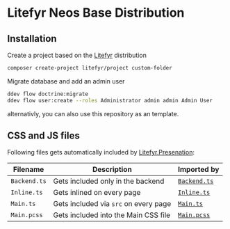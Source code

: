 # Litefyr Neos Base Distribution

## Installation

Create a project based on the [Litefyr] distribution

```bash
composer create-project litefyr/project custom-folder
```

Migrate database and add an admin user

```bash
ddev flow doctrine:migrate
ddev flow user:create --roles Administrator admin admin Admin User
```

alternativly, you can also use this repository as an template.

## CSS and JS files

Following files gets automatically included by [Litefyr.Presenation]:

| Filename     | Description                           | Imported by    |
| ------------ | ------------------------------------- | -------------- |
| `Backend.ts` | Gets included only in the backend     | [`Backend.ts`] |
| `Inline.ts`  | Gets inlined on every page            | [`Inline.ts`]  |
| `Main.ts`    | Gets included via `src` on every page | [`Main.ts`]    |
| `Main.pcss`  | Gets included into the Main CSS file  | [`Main.pcss`]  |

[litefyr]: https://litefyr.io
[litefyr.presenation]: http://github.com/Litefyr/Litefyr.Presentation
[`backend.ts`]: https://github.com/Litefyr/Litefyr.Presentation/blob/main/Resources/Private/Assets/Backend.ts
[`inline.ts`]: https://github.com/Litefyr/Litefyr.Presentation/blob/main/Resources/Private/Assets/Inline.ts
[`main.ts`]: https://github.com/Litefyr/Litefyr.Presentation/blob/main/Resources/Private/Assets/Main.ts
[`main.pcss`]: https://github.com/Litefyr/Litefyr.Presentation/blob/main/Resources/Private/Assets/Main.pcss
